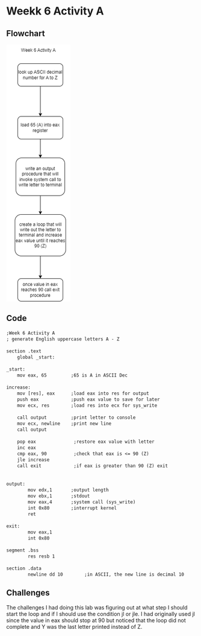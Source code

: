 # Weekk 6 Activity A
## Flowchart
![flowchart](https://github.com/egchung8/CISC211/blob/main/Week%206/Activity%20A/Wk6_%20ActivityA.png)
## Code
```Assembly
;Week 6 Activity A
; generate English uppercase letters A - Z

section .text
    global _start:
    
_start:
    mov eax, 65         ;65 is A in ASCII Dec

increase: 
    mov [res], eax      ;load eax into res for output
    push eax            ;push eax value to save for later
    mov ecx, res        ;load res into ecx for sys_write
    
    call output         ;print letter to console
    mov ecx, newline    ;print new line
    call output
    
    pop eax              ;restore eax value with letter
    inc eax
    cmp eax, 90          ;check that eax is <= 90 (Z)
    jle increase
    call exit            ;if eax is greater than 90 (Z) exit
    
    
output:
        mov edx,1       ;output length
        mov ebx,1       ;stdout
        mov eax,4       ;system call (sys_write)
        int 0x80        ;interrupt kernel
        ret
      
exit:
        mov eax,1
        int 0x80

segment .bss
        res resb 1
        
section .data
        newline dd 10        ;in ASCII, the new line is decimal 10
```
## Challenges
  The challenges I had doing this lab was figuring out at what step I should start the loop and if I should use the condition jl or jle. 
  I had originally used jl since the value in eax should stop at 90 but noticed that the loop did not complete and Y was the last letter printed instead of Z.
